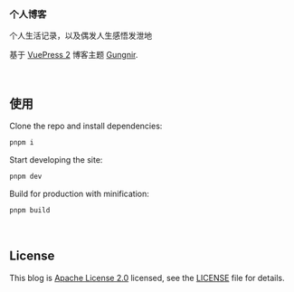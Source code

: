 ### 个人博客

个人生活记录，以及偶发人生感悟发泄地

基于 [VuePress 2](https://v2.vuepress.vuejs.org/)
博客主题 [Gungnir](https://github.com/Renovamen/vuepress-theme-gungnir).

&nbsp;

## 使用

Clone the repo and install dependencies:

```bash
pnpm i
```

Start developing the site:

```bash
pnpm dev
```

Build for production with minification:

```bash
pnpm build
```

&nbsp;

## License

This blog is [Apache License 2.0](https://www.apache.org/licenses/LICENSE-2.0) licensed, see the [LICENSE](LICENSE) file for details.
